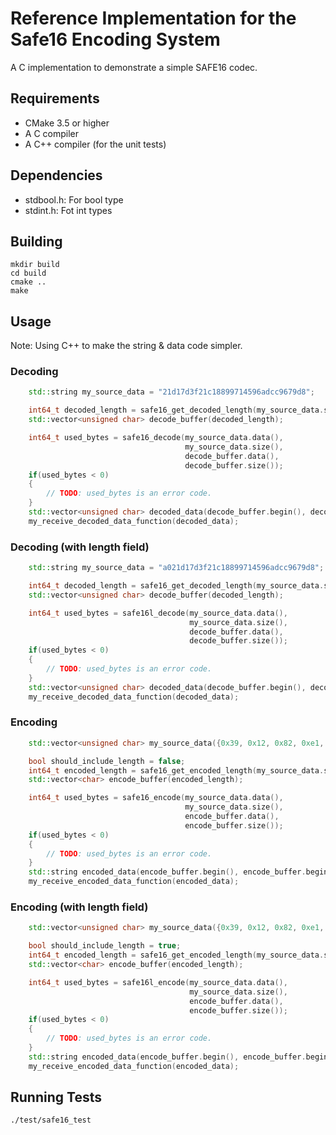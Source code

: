 Reference Implementation for the Safe16 Encoding System
=======================================================

A C implementation to demonstrate a simple SAFE16 codec.


Requirements
------------

  * CMake 3.5 or higher
  * A C compiler
  * A C++ compiler (for the unit tests)



Dependencies
------------

 * stdbool.h: For bool type
 * stdint.h: Fot int types



Building
--------

    mkdir build
    cd build
    cmake ..
    make


Usage
-----

Note: Using C++ to make the string & data code simpler.

### Decoding

```c++
    std::string my_source_data = "21d17d3f21c18899714596adcc9679d8";

    int64_t decoded_length = safe16_get_decoded_length(my_source_data.size());
    std::vector<unsigned char> decode_buffer(decoded_length);

    int64_t used_bytes = safe16_decode(my_source_data.data(),
                                       my_source_data.size(),
                                       decode_buffer.data(),
                                       decode_buffer.size());
    if(used_bytes < 0)
    {
        // TODO: used_bytes is an error code.
    }
    std::vector<unsigned char> decoded_data(decode_buffer.begin(), decode_buffer.begin() + used_bytes);
    my_receive_decoded_data_function(decoded_data);
```

### Decoding (with length field)

```c++
    std::string my_source_data = "a021d17d3f21c18899714596adcc9679d8";

    int64_t decoded_length = safe16_get_decoded_length(my_source_data.size());
    std::vector<unsigned char> decode_buffer(decoded_length);

    int64_t used_bytes = safe16l_decode(my_source_data.data(),
                                        my_source_data.size(),
                                        decode_buffer.data(),
                                        decode_buffer.size());
    if(used_bytes < 0)
    {
        // TODO: used_bytes is an error code.
    }
    std::vector<unsigned char> decoded_data(decode_buffer.begin(), decode_buffer.begin() + used_bytes);
    my_receive_decoded_data_function(decoded_data);
```

### Encoding

```C++
    std::vector<unsigned char> my_source_data({0x39, 0x12, 0x82, 0xe1, 0x81, 0x39, 0xd9, 0x8b, 0x39, 0x4c, 0x63, 0x9d, 0x04, 0x8c});

    bool should_include_length = false;
    int64_t encoded_length = safe16_get_encoded_length(my_source_data.size(), should_include_length);
    std::vector<char> encode_buffer(encoded_length);

    int64_t used_bytes = safe16_encode(my_source_data.data(),
                                       my_source_data.size(),
                                       encode_buffer.data(),
                                       encode_buffer.size());
    if(used_bytes < 0)
    {
        // TODO: used_bytes is an error code.
    }
    std::string encoded_data(encode_buffer.begin(), encode_buffer.begin() + used_bytes);
    my_receive_encoded_data_function(encoded_data);
```

### Encoding (with length field)

```c++
    std::vector<unsigned char> my_source_data({0x39, 0x12, 0x82, 0xe1, 0x81, 0x39, 0xd9, 0x8b, 0x39, 0x4c, 0x63, 0x9d, 0x04, 0x8c});

    bool should_include_length = true;
    int64_t encoded_length = safe16_get_encoded_length(my_source_data.size(), should_include_length);
    std::vector<char> encode_buffer(encoded_length);

    int64_t used_bytes = safe16l_encode(my_source_data.data(),
                                        my_source_data.size(),
                                        encode_buffer.data(),
                                        encode_buffer.size());
    if(used_bytes < 0)
    {
        // TODO: used_bytes is an error code.
    }
    std::string encoded_data(encode_buffer.begin(), encode_buffer.begin() + used_bytes);
    my_receive_encoded_data_function(encoded_data);
```



Running Tests
-------------

    ./test/safe16_test
